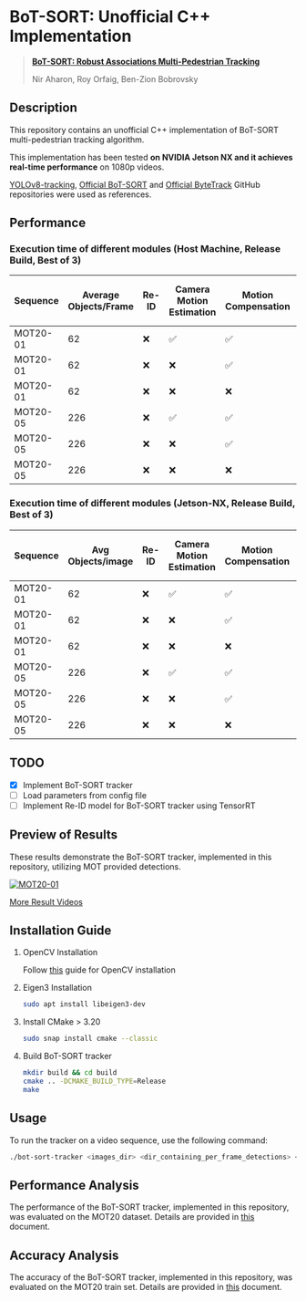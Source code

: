 # BoT-SORT: Unofficial C++ Implementation

> [**BoT-SORT: Robust Associations Multi-Pedestrian Tracking**](https://arxiv.org/abs/2206.14651)
>
> Nir Aharon, Roy Orfaig, Ben-Zion Bobrovsky

## Description

This repository contains an unofficial C++ implementation of BoT-SORT multi-pedestrian tracking algorithm.

This implementation has been tested **on NVIDIA Jetson NX and it achieves real-time performance** on 1080p videos.

[YOLOv8-tracking](https://github.com/mikel-brostrom/yolov8_tracking), [Official BoT-SORT](https://github.com/NirAharon/BoT-SORT) and [Official ByteTrack](https://github.com/ifzhang/ByteTrack) GitHub repositories were used as references.

## Performance

### **Execution time of different modules (Host Machine, Release Build, Best of 3)**

| Sequence | Average Objects/Frame | Re-ID | Camera Motion Estimation | Motion Compensation | Kalman Filter | Algorithm Execution Time (ms) | Algorithm Execution FPS |
| --- | --- | --- | --- | --- | --- | --- | --- |
| MOT20-01 | 62 | ❌ | ✅ | ✅ | ✅ | 4.7771 | 209.3333 |
| MOT20-01 | 62 | ❌ | ❌ | ✅ | ✅ | 0.2074 | 4819.2466 |
| MOT20-01 | 62 | ❌ | ❌ | ❌ | ✅ | 0.2016 | 4959.9266 |
| MOT20-05 | 226 | ❌ | ✅ | ✅ | ✅ | 6.6817 | 149.6633 |
| MOT20-05 | 226 | ❌ | ❌ | ✅ | ✅ | 2.0498 | 487.9570 |
| MOT20-05 | 226 | ❌ | ❌ | ❌ | ✅ | 2.0054 | 498.6453 |

### **Execution time of different modules (Jetson-NX, Release Build, Best of 3)**

| Sequence | Avg Objects/image | Re-ID | Camera Motion Estimation | Motion Compensation | Kalman Filter | Algorithm Execution Time (ms) | Algorithm Execution FPS |
| --- | --- | --- | --- | --- | --- | --- | --- |
| MOT20-01 | 62 | ❌ | ✅ | ✅ | ✅ | 39.9968 | 25.0229 |
| MOT20-01 | 62 | ❌ | ❌ | ✅ | ✅ | 2.6441 | 378.2070 |
| MOT20-01 | 62 | ❌ | ❌ | ❌ | ✅ | 2.5185 | 397.0786 |
| MOT20-05 | 226 | ❌ | ✅ | ✅ | ✅ | 52.4251 | 19.0749 |
| MOT20-05 | 226 | ❌ | ❌ | ✅ | ✅ | 15.6337 | 63.9844 |
| MOT20-05 | 226 | ❌ | ❌ | ❌ | ✅ | 14.7918 | 67.7275 |

## TODO

- [x] Implement BoT-SORT tracker
- [ ] Load parameters from config file
- [ ] Implement Re-ID model for BoT-SORT tracker using TensorRT

## Preview of Results

These results demonstrate the BoT-SORT tracker, implemented in this repository, utilizing MOT provided detections.

[![MOT20-01](assets/MOT20-01.gif)](assets/MOT20-01.gif)

[More Result Videos](assets/)

## Installation Guide

1. OpenCV Installation

    Follow [this](https://gist.github.com/raulqf/f42c718a658cddc16f9df07ecc627be7) guide for OpenCV installation

2. Eigen3 Installation

    ```bash
    sudo apt install libeigen3-dev
    ```

3. Install CMake > 3.20

    ```bash
    sudo snap install cmake --classic
    ```

4. Build BoT-SORT tracker

    ```bash
    mkdir build && cd build
    cmake .. -DCMAKE_BUILD_TYPE=Release
    make
    ```

## Usage

To run the tracker on a video sequence, use the following command:

```bash
./bot-sort-tracker <images_dir> <dir_containing_per_frame_detections> <dir_to_save_mot_format_output>
```

## Performance Analysis

The performance of the BoT-SORT tracker, implemented in this repository, was evaluated on the MOT20 dataset.
Details are provided in [this](docs/PerformanceReport.md) document.

## Accuracy Analysis

The accuracy of the BoT-SORT tracker, implemented in this repository, was evaluated on the MOT20 train set.
Details are provided in [this](docs/AccuracyReport.md) document.
